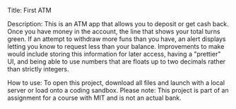 Title: First ATM

Description:
This is an ATM app that allows you to deposit or get cash back.
Once you have money in the account, the line that shows your total turns green.
If an attempt to withdraw more funs than you have, an alert displays letting you know to request less than your balance.
Improvements to make would include storing this information for later access, having a "prettier" UI, and being able to use numbers that are floats up to two decimals rather than strictly integers.

How to use:
To open this project, download all files and launch with a local server or load onto a coding sandbox.
Please note: This project is part of an assignment for a course with MIT and is not an actual bank.
